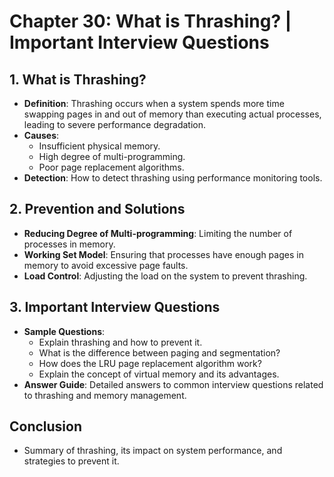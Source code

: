 # Chapter 30: What is Thrashing? | Important Interview Questions

## 1. What is Thrashing?
- **Definition**: Thrashing occurs when a system spends more time swapping pages in and out of memory than executing actual processes, leading to severe performance degradation.
- **Causes**: 
  - Insufficient physical memory.
  - High degree of multi-programming.
  - Poor page replacement algorithms.
- **Detection**: How to detect thrashing using performance monitoring tools.

## 2. Prevention and Solutions
- **Reducing Degree of Multi-programming**: Limiting the number of processes in memory.
- **Working Set Model**: Ensuring that processes have enough pages in memory to avoid excessive page faults.
- **Load Control**: Adjusting the load on the system to prevent thrashing.

## 3. Important Interview Questions
- **Sample Questions**:
  - Explain thrashing and how to prevent it.
  - What is the difference between paging and segmentation?
  - How does the LRU page replacement algorithm work?
  - Explain the concept of virtual memory and its advantages.
- **Answer Guide**: Detailed answers to common interview questions related to thrashing and memory management.

## Conclusion
- Summary of thrashing, its impact on system performance, and strategies to prevent it.
